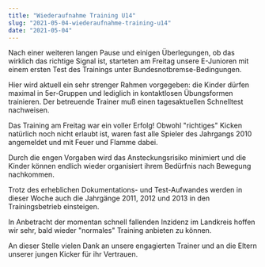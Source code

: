 ```yaml
---
title: "Wiederaufnahme Training U14"
slug: "2021-05-04-wiederaufnahme-training-u14"
date: "2021-05-04"
---
```

Nach einer weiteren langen Pause und einigen Überlegungen, ob das wirklich das richtige Signal ist, starteten am Freitag unsere E-Junioren mit einem ersten Test des Trainings unter Bundesnotbremse-Bedingungen.


Hier wird aktuell ein sehr strenger Rahmen vorgegeben: die Kinder dürfen maximal in 5er-Gruppen und lediglich in kontaktlosen Übungsformen trainieren. Der betreuende Trainer muß einen tagesaktuellen Schnelltest nachweisen.


Das Training am Freitag war ein voller Erfolg! Obwohl "richtiges" Kicken natürlich noch nicht erlaubt ist, waren fast alle Spieler des Jahrgangs 2010 angemeldet und mit Feuer und Flamme dabei.


Durch die engen Vorgaben wird das Ansteckungsrisiko minimiert und die Kinder können endlich wieder organisiert ihrem Bedürfnis nach Bewegung nachkommen.


Trotz des erheblichen Dokumentations- und Test-Aufwandes werden in dieser Woche auch die Jahrgänge 2011, 2012 und 2013 in den Trainingsbetrieb einsteigen.


In Anbetracht der momentan schnell fallenden Inzidenz im Landkreis hoffen wir sehr, bald wieder "normales" Training anbieten zu können.


An dieser Stelle vielen Dank an unsere engagierten Trainer und an die Eltern unserer jungen Kicker für ihr Vertrauen.
